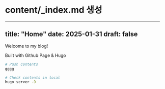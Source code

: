 # content/_index.md 생성
---
title: "Home"
date: 2025-01-31
draft: false
---

Welcome to my blog!

Built with Github Page & Hugo

``` bash
# Push contents
gggg

# Check contents in local
hugo server -D


```